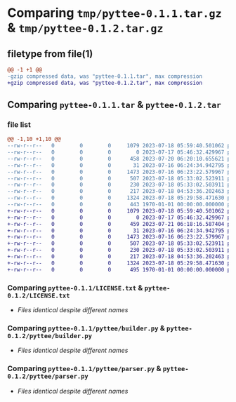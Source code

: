 # Comparing `tmp/pyttee-0.1.1.tar.gz` & `tmp/pyttee-0.1.2.tar.gz`

## filetype from file(1)

```diff
@@ -1 +1 @@
-gzip compressed data, was "pyttee-0.1.1.tar", max compression
+gzip compressed data, was "pyttee-0.1.2.tar", max compression
```

## Comparing `pyttee-0.1.1.tar` & `pyttee-0.1.2.tar`

### file list

```diff
@@ -1,10 +1,10 @@
--rw-r--r--   0        0        0     1079 2023-07-18 05:59:40.501062 pyttee-0.1.1/LICENSE.txt
--rw-r--r--   0        0        0        0 2023-07-17 05:46:32.429967 pyttee-0.1.1/README.md
--rw-r--r--   0        0        0      458 2023-07-20 06:20:10.655621 pyttee-0.1.1/pyproject.toml
--rw-r--r--   0        0        0       31 2023-07-16 06:24:34.942795 pyttee-0.1.1/pyttee/__init__.py
--rw-r--r--   0        0        0     1473 2023-07-16 06:23:22.579967 pyttee-0.1.1/pyttee/builder.py
--rw-r--r--   0        0        0      507 2023-07-18 05:33:02.523911 pyttee-0.1.1/pyttee/compiler.py
--rw-r--r--   0        0        0      230 2023-07-18 05:33:02.503911 pyttee-0.1.1/pyttee/core.py
--rw-r--r--   0        0        0      217 2023-07-18 04:53:36.202463 pyttee-0.1.1/pyttee/models.py
--rw-r--r--   0        0        0     1324 2023-07-18 05:29:58.471630 pyttee-0.1.1/pyttee/parser.py
--rw-r--r--   0        0        0      443 1970-01-01 00:00:00.000000 pyttee-0.1.1/PKG-INFO
+-rw-r--r--   0        0        0     1079 2023-07-18 05:59:40.501062 pyttee-0.1.2/LICENSE.txt
+-rw-r--r--   0        0        0        0 2023-07-17 05:46:32.429967 pyttee-0.1.2/README.md
+-rw-r--r--   0        0        0      459 2023-07-21 06:18:16.587404 pyttee-0.1.2/pyproject.toml
+-rw-r--r--   0        0        0       31 2023-07-16 06:24:34.942795 pyttee-0.1.2/pyttee/__init__.py
+-rw-r--r--   0        0        0     1473 2023-07-16 06:23:22.579967 pyttee-0.1.2/pyttee/builder.py
+-rw-r--r--   0        0        0      507 2023-07-18 05:33:02.523911 pyttee-0.1.2/pyttee/compiler.py
+-rw-r--r--   0        0        0      230 2023-07-18 05:33:02.503911 pyttee-0.1.2/pyttee/core.py
+-rw-r--r--   0        0        0      217 2023-07-18 04:53:36.202463 pyttee-0.1.2/pyttee/models.py
+-rw-r--r--   0        0        0     1324 2023-07-18 05:29:58.471630 pyttee-0.1.2/pyttee/parser.py
+-rw-r--r--   0        0        0      495 1970-01-01 00:00:00.000000 pyttee-0.1.2/PKG-INFO
```

### Comparing `pyttee-0.1.1/LICENSE.txt` & `pyttee-0.1.2/LICENSE.txt`

 * *Files identical despite different names*

### Comparing `pyttee-0.1.1/pyttee/builder.py` & `pyttee-0.1.2/pyttee/builder.py`

 * *Files identical despite different names*

### Comparing `pyttee-0.1.1/pyttee/parser.py` & `pyttee-0.1.2/pyttee/parser.py`

 * *Files identical despite different names*

